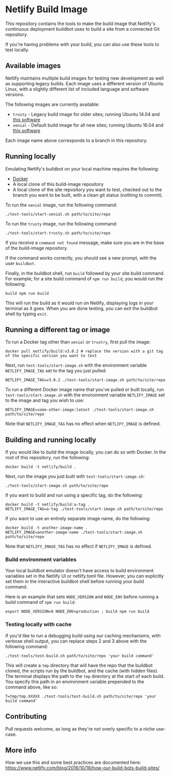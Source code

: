 # Netlify Build Image

This repository contains the tools to make the build image that Netlify's continuous deployment buildbot uses to build a site from a connected Git repository.

If you're having problems with your build, you can also use these tools to test locally.

## Available images

Netlify maintains multiple build images for testing new development as well as supporting legacy builds. Each image uses a different version of Ubuntu Linux, with a slightly different list of included language and software versions. 

The following images are currently available:

- `trusty` - Legacy build image for older sites; running Ubuntu 14.04 and [this software](https://github.com/netlify/build-image/blob/trusty/included_software.md)
- `xenial` - Default build image for all new sites; running Ubuntu 16.04 and [this software](https://github.com/netlify/build-image/blob/xenial/included_software.md)

Each image name above corresponds to a branch in this repository.

## Running locally

Emulating Netlify's buildbot on your local machine requires the following:

- [Docker](https://docs.docker.com/install/)
- A local clone of this build-image repository
- A local clone of the site repository you want to test, checked out to the branch you want to be built, with a clean git status (nothing to commit).

To run the `xenial` image, run the following command:

```
./test-tools/start-xenial.sh path/to/site/repo
```

To run the `trusty` image, run the following command:

```
./test-tools/start-trusty.sh path/to/site/repo
```

If you receive a `command not found` message, make sure you are in the base of the build-image repository.

If the command works correctly, you should see a new prompt, with the user `buildbot`.

Finally, in the buildbot shell, run `build` followed by your site build command. For example, for a site build command of `npm run build`, you would run the following:

```
build npm run build
```

This will run the build as it would run on Netlify, displaying logs in your terminal as it goes. When you are done testing, you can exit the buildbot shell by typing `exit`.

## Running a different tag or image

To run a Docker tag other than `xenial` or `trustry`, first pull the image:

```
docker pull netlify/build:v3.0.2 # replace the version with a git tag of the specific version you want to test
```

Next, run `test-tools/start-image.sh` with the environment variable `NETLIFY_IMAGE_TAG` set to the tag you just pulled:

```
NETLIFY_IMAGE_TAG=v3.0.2 ./test-tools/start-image.sh path/to/site/repo
```

To run a different Docker image name that you've pulled or built locally, run `test-tools/start-image.sh` with the environment variable `NETLIFY_IMAGE` set to the image and tag you wish to use:

```
NETLIFY_IMAGE=some-other-image:latest ./test-tools/start-image.sh path/to/site/repo
```

Note that `NETLIFY_IMAGE_TAG` has no effect when `NETLIFY_IMAGE` is defined.

## Building and running locally

If you would like to build the image locally, you can do so with Docker. In the root of this repository, run the following:

```
docker build -t netlify/build .
```

Next, run the image you just built with `test-tools/start-image.sh`:

```
./test-tools/start-image.sh path/to/site/repo
```

If you want to build and run using a specific tag, do the following:

```
docker build -t netlify/build:a-tag .
NETLIFY_IMAGE_TAG=a-tag ./test-tools/start-image.sh path/to/site/repo
```

If you want to use an entirely separate image name, do the following:

```
docker build -t another-image-name .
NETLIFY_IMAGE=another-image-name ./test-tools/start-image.sh path/to/site/repo
```

Note that `NETLIFY_IMAGE_TAG` has no effect if `NETLIFY_IMAGE` is defined.

### Build environment variables

Your local buildbot emulator doesn't have access to build environment variables set in the Netlify UI or netlify.toml file. However, you can explicitly set them in the interactive buildbot shell before running your build command.

Here is an example that sets `NODE_VERSION` and `NODE_ENV` before running a build command of `npm run build`:

```
export NODE_VERSION=8 NODE_ENV=production ; build npm run build
```

### Testing locally with cache

If you'd like to run a debugging build using our caching mechanisms, with verbose shell output, you can replace steps 2 and 3 above with the following command:

```
./test-tools/test-build.sh path/to/site/repo 'your build command'
```

This will create a `tmp` directory that will have the repo that the buildbot cloned, the scripts run by the buildbot, and the cache (with hidden files). The terminal displays the path to the `tmp` directory at the start of each build. You specify this path in an environment variable prepended to the command above, like so:

```
T=tmp/tmp.XXXXX ./test-tools/test-build.sh path/to/site/repo 'your build command'
```

## Contributing

Pull requests welcome, as long as they're not overly specific to a niche use-case.

## More info

How we use this and some best practices are documented here: https://www.netlify.com/blog/2016/10/18/how-our-build-bots-build-sites/

